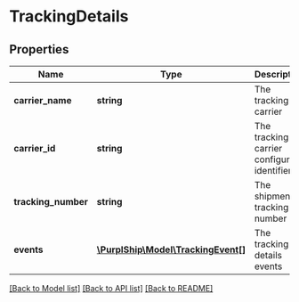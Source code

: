 # TrackingDetails

## Properties
Name | Type | Description | Notes
------------ | ------------- | ------------- | -------------
**carrier_name** | **string** | The tracking carrier | 
**carrier_id** | **string** | The tracking carrier configured identifier | 
**tracking_number** | **string** | The shipment tracking number | 
**events** | [**\PurplShip\Model\TrackingEvent[]**](TrackingEvent.md) | The tracking details events | 

[[Back to Model list]](../../README.md#documentation-for-models) [[Back to API list]](../../README.md#documentation-for-api-endpoints) [[Back to README]](../../README.md)


